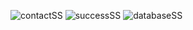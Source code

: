 ![contactSS](https://user-images.githubusercontent.com/55958768/216788456-84719953-4f30-47a2-9362-a5e4387c9ddf.png)
![successSS](https://user-images.githubusercontent.com/55958768/216788460-5e27b2e6-076f-429f-b933-517da8267258.png)
![databaseSS](https://user-images.githubusercontent.com/55958768/216788463-bb49471b-0f1d-4954-9469-cdb76d2b140c.png)
